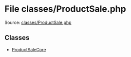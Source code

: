 File classes/ProductSale.php
=========

Source: [classes/ProductSale.php](https://github.com/PrestaShop/PrestaShop/blob/1.5.1.0/classes/ProductSale.php)


Classes
-------

* [ProductSaleCore](class.ProductSaleCore.md)


